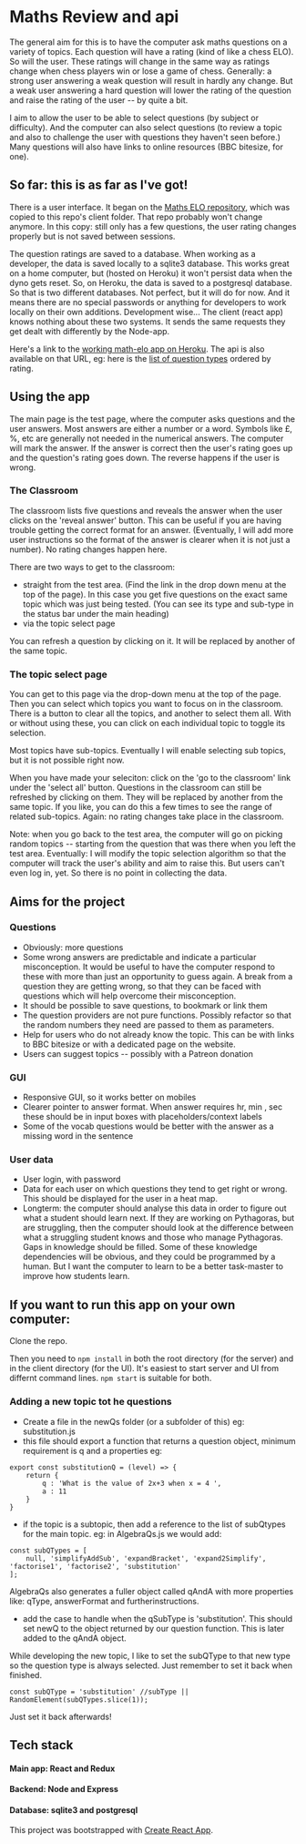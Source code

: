 # Maths Review and api
The general aim for this is to have the computer ask maths questions on a variety of topics. Each question will have a rating (kind of like a chess ELO). So will the user. These ratings will change in the same way as ratings change when chess players win or lose a game of chess. Generally: a strong user answering a weak question will result in hardly any change. But a weak user answering a hard question will lower the rating of the question and raise the rating of the user -- by quite a bit.

I aim to allow the user to be able to select questions (by subject or difficulty). And the computer can also select questions (to review a topic and also to challenge the user with questions they haven't seen before.) Many questions will also have links to online resources (BBC bitesize, for one). 

## So far: this is as far as I've got!
There is a user interface. It began on the [Maths ELO repository](https://github.com/Samir70/maths-elo), which was copied to this repo's client folder. That repo probably won't change anymore. In this copy: still only has a few questions, the user rating changes properly but is not saved between sessions. 

The question ratings are saved to a database. When working as a developer, the data is saved locally to a sqlite3 database. This works great on a home computer, but (hosted on Heroku) it won't persist data when the dyno gets reset. So, on Heroku, the data is saved to a postgresql database. So that is two different databases. Not perfect, but it will do for now. And it means there are no special passwords or anything for developers to work locally on their own additions. Development wise... The client (react app) knows nothing about these two systems. It sends the same requests they get dealt with differently by the Node-app.

Here's a link to the [working math-elo app on Heroku](https://math-elo-api.herokuapp.com/). The api is also available on that URL, eg: here is the [list of question types](https://math-elo-api.herokuapp.com/qratings/all) ordered by rating.

## Using the app
The main page is the test page, where the computer asks questions and the user answers. Most answers are either a number or a word. Symbols like £, %, etc are generally not needed in the numerical answers. The computer will mark the answer. If the answer is correct then the user's rating goes up and the question's rating goes down. The reverse happens if the user is wrong.

### The Classroom
The classroom lists five questions and reveals the answer when the user clicks on the 'reveal answer' button. This can be useful if you are having trouble getting the correct format for an answer. (Eventually, I will add more user instructions so the format of the answer is clearer when it is not just a number). No rating changes happen here.

There are two ways to get to the classroom: 
- straight from the test area. (Find the link in the drop down menu at the top of the page). In this case you get five questions on the exact same topic which was just being tested. (You can see its type and sub-type in the status bar under the main heading)
- via the topic select page

You can refresh a question by clicking on it. It will be replaced by another of the same topic.

### The topic select page
You can get to this page via the drop-down menu at the top of the page. Then you can select which topics you want to focus on in the classroom. There is a button to clear all the topics, and another to select them all. With or without using these, you can click on each individual topic to toggle its selection. 

Most topics have sub-topics. Eventually I will enable selecting sub topics, but it is not possible right now. 

When you have made your seleciton: click on the 'go to the classroom' link under the 'select all' button. Questions in the classroom can still be refreshed by clicking on them. They will be replaced by another from the same topic. If you like, you can do this a few times to see the range of related sub-topics. Again: no rating changes take place in the classroom.

Note: when you go back to the test area, the computer will go on picking random topics -- starting from the question that was there when you left the test area. Eventually: I will modify the topic selection algorithm so that the computer will track the user's ability and aim to raise this. But users can't even log in, yet. So there is no point in collecting the data.

## Aims for the project
### Questions
* Obviously: more questions
* Some wrong answers are predictable and indicate a particular misconception. It would be useful to have the computer respond to these with more than just an opportunity to guess again. A break from a question they are getting wrong, so that they can be faced with questions which will help overcome their misconception.
* It should be possible to save questions, to bookmark or link them
* The question providers are not pure functions. Possibly refactor so that the random numbers they need are passed to them as parameters.
* Help for users who do not already know the topic. This can be with links to BBC bitesize or with a dedicated page on the website.
* Users can suggest topics -- possibly with a Patreon donation

### GUI
* Responsive GUI, so it works better on mobiles
* Clearer pointer to answer format. When answer requires hr, min , sec these should be in input boxes with placeholders/context labels
* Some of the vocab questions would be better with the answer as a missing word in the sentence

### User data
* User login, with password
* Data for each user on which questions they tend to get right or wrong. This should be displayed for the user in a heat map.
* Longterm: the computer should analyse this data in order to figure out what a student should learn next. If they are working on Pythagoras, but are struggling, then the computer should look at the difference between what a struggling student knows and those who manage Pythagoras. Gaps in knowledge should be filled. Some of these knowledge dependencies will be obvious, and they could be programmed by a human. But I want the computer to learn to be a better task-master to improve how students learn.

## If you want to run this app on your own computer:
Clone the repo.

Then you need to `npm install` in both the root directory (for the server) and in the client directory (for the UI).
It's easiest to start server and UI from differnt command lines. `npm start` is suitable for both.

### Adding a new topic tot he questions
* Create a file in the newQs folder (or a subfolder of this) eg: substitution.js
* this file should export a function that returns a question object, minimum requirement is q and a properties eg:
```
export const substitutionQ = (level) => {
    return {
        q : 'What is the value of 2x+3 when x = 4 ',
        a : 11
    }
}
```
* if the topic is a subtopic, then add a reference to the list of subQtypes for the main topic. eg: in AlgebraQs.js we would add:
```
const subQTypes = [
    null, 'simplifyAddSub', 'expandBracket', 'expand2Simplify', 'factorise1', 'factorise2', 'substitution'
];
```
AlgebraQs also generates a fuller object called qAndA with more properties like: qType, answerFormat and furtherinstructions. 
* add the case to handle when the qSubType is 'substitution'. This should set newQ to the object returned by our question function. This is later added to the qAndA object.


While developing the new topic, I like to set the subQType to that new type so the question type is always selected. Just remember to set it back when finished.
```
const subQType = 'substitution' //subType || RandomElement(subQTypes.slice(1));
```
Just set it back afterwards!

## Tech stack
#### Main app: React and Redux
#### Backend: Node and Express
#### Database: sqlite3 and postgresql

This project was bootstrapped with [Create React App](https://github.com/facebook/create-react-app).


